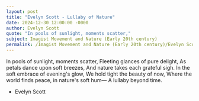 ```yaml
---
layout: post
title: "Evelyn Scott - Lullaby of Nature"
date: 2024-12-30 12:00:00 -0000
author: Evelyn Scott
quote: "In pools of sunlight, moments scatter,"
subject: Imagist Movement and Nature (Early 20th century)
permalink: /Imagist Movement and Nature (Early 20th century)/Evelyn Scott/Evelyn Scott - Lullaby of Nature
---
```


In pools of sunlight, moments scatter,
Fleeting glances of pure delight,
As petals dance upon soft breezes,
And nature takes each grateful sigh.
In the soft embrace of evening's glow,
We hold tight the beauty of now,
Where the world finds peace, in nature's soft hum—
A lullaby beyond time.

- Evelyn Scott
